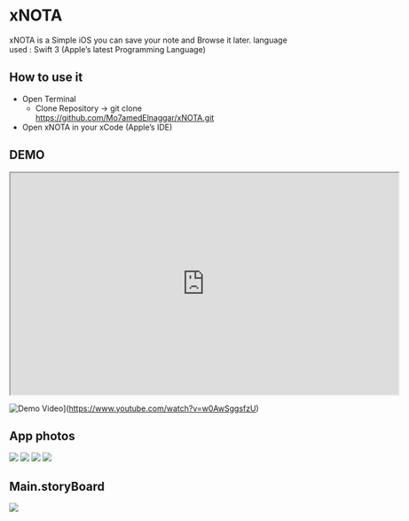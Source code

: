 # xNOTA

xNOTA is a Simple iOS you can save your note and Browse it later.
language used : Swift 3 (Apple’s latest Programming Language)

## How to use it
   * Open Terminal
      * Clone Repository ->  git clone https://github.com/Mo7amedElnaggar/xNOTA.git
   * Open xNOTA in your xCode (Apple’s IDE)

## DEMO
<iframe width="700" height="400"
						src="https://www.youtube.com/embed/w0AwSggsfzU">
						</iframe>


![Demo Video](ScreenShot/1.png)](https://www.youtube.com/watch?v=w0AwSggsfzU)

## App photos
![](ScreenShot/1.png)
![](ScreenShot/2.png)
![](ScreenShot/3.png)
![](ScreenShot/4.png)


## Main.storyBoard
![](ScreenShot/5.png)